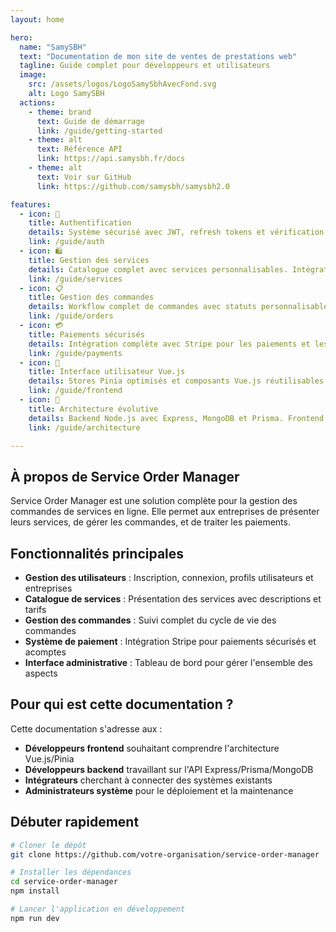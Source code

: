 ```yaml
---
layout: home

hero:
  name: "SamySBH"
  text: "Documentation de mon site de ventes de prestations web"
  tagline: Guide complet pour développeurs et utilisateurs
  image:
    src: /assets/logos/LogoSamySbhAvecFond.svg
    alt: Logo SamySBH
  actions:
    - theme: brand
      text: Guide de démarrage
      link: /guide/getting-started
    - theme: alt
      text: Référence API
      link: https://api.samysbh.fr/docs
    - theme: alt
      text: Voir sur GitHub
      link: https://github.com/samysbh/samysbh2.0

features:
  - icon: 🔐
    title: Authentification
    details: Système sécurisé avec JWT, refresh tokens et vérification d'email. Gestion complète des utilisateurs et des rôles.
    link: /guide/auth
  - icon: 🛍️
    title: Gestion des services
    details: Catalogue complet avec services personnalisables. Intégration Stripe pour la vente en ligne.
    link: /guide/services
  - icon: 📋
    title: Gestion des commandes
    details: Workflow complet de commandes avec statuts personnalisables et gestion des éléments de commande.
    link: /guide/orders
  - icon: 💳
    title: Paiements sécurisés
    details: Intégration complète avec Stripe pour les paiements et les acomptes. Gestion des webhooks.
    link: /guide/payments
  - icon: 📱
    title: Interface utilisateur Vue.js
    details: Stores Pinia optimisés et composants Vue.js réutilisables pour une expérience fluide.
    link: /guide/frontend
  - icon: 🚀 
    title: Architecture évolutive
    details: Backend Node.js avec Express, MongoDB et Prisma. Frontend Vue.js optimisé.
    link: /guide/architecture

---
```

## À propos de Service Order Manager

Service Order Manager est une solution complète pour la gestion des commandes de services en ligne. 
Elle permet aux entreprises de présenter leurs services, de gérer les commandes, et de traiter les paiements.

## Fonctionnalités principales

- **Gestion des utilisateurs** : Inscription, connexion, profils utilisateurs et entreprises
- **Catalogue de services** : Présentation des services avec descriptions et tarifs
- **Gestion des commandes** : Suivi complet du cycle de vie des commandes
- **Système de paiement** : Intégration Stripe pour paiements sécurisés et acomptes
- **Interface administrative** : Tableau de bord pour gérer l'ensemble des aspects

## Pour qui est cette documentation ?

Cette documentation s'adresse aux :

- **Développeurs frontend** souhaitant comprendre l'architecture Vue.js/Pinia
- **Développeurs backend** travaillant sur l'API Express/Prisma/MongoDB
- **Intégrateurs** cherchant à connecter des systèmes existants
- **Administrateurs système** pour le déploiement et la maintenance

## Débuter rapidement

```bash
# Cloner le dépôt
git clone https://github.com/votre-organisation/service-order-manager

# Installer les dépendances
cd service-order-manager
npm install

# Lancer l'application en développement
npm run dev